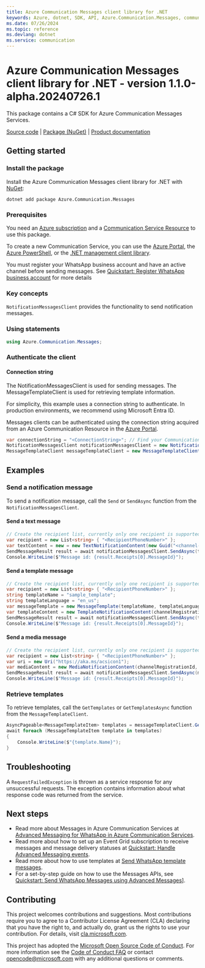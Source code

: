 ```yaml
---
title: Azure Communication Messages client library for .NET
keywords: Azure, dotnet, SDK, API, Azure.Communication.Messages, communication
ms.date: 07/26/2024
ms.topic: reference
ms.devlang: dotnet
ms.service: communication
---
```

# Azure Communication Messages client library for .NET - version 1.1.0-alpha.20240726.1 


This package contains a C# SDK for Azure Communication Messages Services.

[Source code][source] | [Package (NuGet)][package] | [Product documentation][product_docs]


## Getting started

### Install the package
Install the Azure Communication Messages client library for .NET with [NuGet][nuget]:

```dotnetcli
dotnet add package Azure.Communication.Messages
``` 

### Prerequisites
You need an [Azure subscription][azure_sub] and a [Communication Service Resource][communication_resource_docs] to use this package.

To create a new Communication Service, you can use the [Azure Portal][communication_resource_create_portal], the [Azure PowerShell][communication_resource_create_power_shell], or the [.NET management client library][communication_resource_create_net].

You must register your WhatsApp business account and have an active channel before sending messages. See [Quickstart: Register WhatsApp business account][azuredocs_register_waba] for more details

### Key concepts
`NotificationMessagesClient` provides the functionality to send notification messages.

### Using statements
```C#
using Azure.Communication.Messages;
```

### Authenticate the client
#### Connection string

The NotificationMessagesClient is used for sending messages.
The MessageTemplateClient is used for retrieving template information.

For simplicity, this example uses a connection string to authenticate. In production environments, we recommend using Microsoft Entra ID.

Messages clients can be authenticated using the connection string acquired from an Azure Communication Resource in the [Azure Portal][azure_portal].

```C#
var connectionString = "<ConnectionString>"; // Find your Communication Services resource in the Azure portal
NotificationMessagesClient notificationMessagesClient = new NotificationMessagesClient(connectionString);
MessageTemplateClient messageTemplateClient = new MessageTemplateClient(connectionString);
```

## Examples
### Send a notification message
To send a notification message, call the `Send` or `SendAsync` function from the `NotificationMessagesClient`.

#### Send a text message
```C#
// Create the recipient list, currently only one recipient is supported 
var recipient = new List<string> { "<RecipientPhoneNumber>" };
var textContent = new = new TextNotificationContent(new Guid("<channel-registration-id>"), recipient, "Come on everyone, let's go for lunch together.");
SendMessageResult result = await notificationMessagesClient.SendAsync(textContent);
Console.WriteLine($"Message id: {result.Receipts[0].MessageId}");
```

#### Send a template message
```C#
// Create the recipient list, currently only one recipient is supported 
var recipient = new List<string> { "<RecipientPhoneNumber>" };
string templateName = "sample_template";
string templateLanguage = "en_us";
var messageTemplate = new MessageTemplate(templateName, templateLanguage);
var templateContent = new TemplateNotificationContent(channelRegistrationId, recipientList, messageTemplate);
SendMessageResult result = await notificationMessagesClient.SendAsync(templateContent);
Console.WriteLine($"Message id: {result.Receipts[0].MessageId}");
```

#### Send a media message
```C#
// Create the recipient list, currently only one recipient is supported 
var recipient = new List<string> { "<RecipientPhoneNumber>" };
var uri = new Uri("https://aka.ms/acsicon1");
var mediaContent = new MediaNotificationContent(channelRegistrationId, recipientList, uri);
SendMessageResult result = await notificationMessagesClient.SendAsync(mediaContent);
Console.WriteLine($"Message id: {result.Receipts[0].MessageId}");
```

### Retrieve templates
To retrieve templates, call the `GetTemplates` or `GetTemplatesAsync` function from the `MessageTemplateClient`.

```C#
AsyncPageable<MessageTemplateItem> templates = messageTemplateClient.GetTemplatesAsync(channelId);
await foreach (MessageTemplateItem template in templates)
{
    Console.WriteLine($"{template.Name}");
}
```

## Troubleshooting
A `RequestFailedException` is thrown as a service response for any unsuccessful requests. The exception contains information about what response code was returned from the service.

## Next steps
- Read more about Messages in Azure Communication Services at [Advanced Messaging for WhatsApp in Azure Communication Services][azuredocs_whatsapp_overview].
- Read more about how to set up an Event Grid subscription to receive messages and message delivery statuses at [Quickstart: Handle Advanced Messaging events][azuredocs_eventgrid_setup].
- Read more about how to use templates at [Send WhatsApp template messages][azuredocs_templates].
- For a set-by-step guide on how to use the Messages APIs, see [Quickstart: Send WhatsApp Messages using Advanced Messages][azuredocs_quickstart]].


## Contributing
This project welcomes contributions and suggestions. Most contributions require you to agree to a Contributor License Agreement (CLA) declaring that you have the right to, and actually do, grant us the rights to use your contribution. For details, visit [cla.microsoft.com][cla].

This project has adopted the [Microsoft Open Source Code of Conduct][coc]. For more information see the [Code of Conduct FAQ][coc_faq] or contact [opencode@microsoft.com][coc_contact] with any additional questions or comments.

<!-- LINKS -->
[source]: https://github.com/Azure/azure-sdk-for-net/tree/main/sdk/communication/Azure.Communication.Messages/src
[package]: https://www.nuget.org/packages/Azure.Communication.Messages
[product_docs]: https://learn.microsoft.com/azure/communication-services/overview
[nuget]: https://www.nuget.org
[azure_sub]: https://azure.microsoft.com/free/dotnet/
[communication_resource_docs]: https://learn.microsoft.com/azure/communication-services/quickstarts/create-communication-resource?tabs=windows&pivots=platform-azp
[communication_resource_create_portal]:  https://learn.microsoft.com/azure/communication-services/quickstarts/create-communication-resource?tabs=windows&pivots=platform-azp
[communication_resource_create_power_shell]: https://learn.microsoft.com/powershell/module/az.communication/new-azcommunicationservice
[communication_resource_create_net]: https://learn.microsoft.com/azure/communication-services/quickstarts/create-communication-resource?tabs=windows&pivots=platform-net
[azure_portal]: https://portal.azure.com
[cla]: https://cla.microsoft.com
[coc]: https://opensource.microsoft.com/codeofconduct
[coc_faq]: https://opensource.microsoft.com/codeofconduct/faq
[coc_contact]: mailto:opencode@microsoft.com
[azuredocs_whatsapp_overview]: https://learn.microsoft.com/azure/communication-services/concepts/advanced-messaging/whatsapp/whatsapp-overview
[azuredocs_eventgrid_setup]: https://learn.microsoft.com/azure/communication-services/quickstarts/advanced-messaging/whatsapp/handle-advanced-messaging-events
[azuredocs_register_waba]: https://learn.microsoft.com/azure/communication-services/quickstarts/advanced-messaging/whatsapp/connect-whatsapp-business-account
[azuredocs_templates]: https://learn.microsoft.com/azure/communication-services/concepts/advanced-messaging/whatsapp/template-messages
[azuredocs_quickstart]: https://learn.microsoft.com/azure/communication-services/quickstarts/advanced-messaging/whatsapp/get-started?pivots=programming-language-csharp

